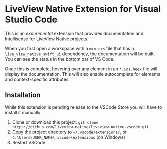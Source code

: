# LiveView Native Extension for Visual Studio Code

This is an *experimental* extension that provides documentation and Intellisense for LiveView Native projects.

When you first open a workspace with a `mix.exs` file that has a `live_view_native_swift_ui` dependency, the documentation will be built.
You can see the status in the bottom bar of VS Code.

Once this is complete, hovering over any element in an `*.ios.heex` file will display the documentation.
This will also enable autocomplete for elements and context-specific attributes.

## Installation

While this extension is pending release to the VSCode Store you will have to install it manually.

1. Clone or download this project: `git clone https://github.com/liveview-native/liveview-native-vscode.git`
2. Copy the project directory to `~/.vscode/extensions/`, or `C:\Users\USER_NAME\.vscode\extensions` (on Windows)
3. Restart VSCode
